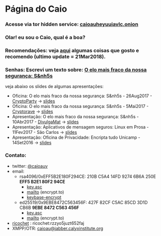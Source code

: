 <!--
que bom te ver por aqui!!!
voce tambem toma cuidado com o que roda no seu navegador o/

ta tranquilo, ta favoravel: meu site é feito usando somente markdown + CSS:
uso o pandoc pra renderizar o html (pq to mais acostumado com ele e latex :P )

a minha inspiração foi o https://websitedocaralho.com.br/

vida longa e prospera
-->
<meta charset="UTF-8">
<link rel="stylesheet" type="text/css" href="style.css">

# Página do Caio

### Acesse via tor hidden service: [caioauheyuuiavlc.onion](http://caioauheyuuiavlc.onion)

### Olar! eu sou o Caio, qual é a boa?

### Recomendações: veja [aqui](recomendacoes.html) algumas coisas que gosto e recomendo (ultimo update = 21Mar2018).

### Senhas: Escrevi um texto sobre: [O elo mais fraco da nossa segurança: S&nh5s](senhas/senhas.html)

veja abaixo os slides de algumas apresentações:

* Oficina: O elo mais fraco da nossa segurança: S&nh5s - 26Aug2017 - [CryptoParty](https://cryptorave.org/) -> [slides](slides/slidesCriptoPartyv3.pdf)
* Oficina: O elo mais fraco da nossa segurança: S&nh5s - 5Mai2017 - [Cryptorave](https://cryptorave.org/) -> [slides](slides/cryptoRave2017-senhasv2.slides.html)
* Apresentação: O elo mais fraco da nossa segurança: S&nh5s - 10Abr2017 - [DivulgaMat](https://divulgamatimeccblog.wordpress.com/) -> [slides](slides/DivulgaMat-Senhas.slides.html)
* Apresentação: Aplicativos de mensagem seguros: Linux em Prosa - 11Fev2017 - São Carlos -> [slides](slides/SecureMessasingv3.html)
* Apresentação: Oficina de Privacidade: Encripta tudo Unicamp - 14Set2016 -> [slides](slides/senhas-rev5.html)

### Contato:

* twitter: [\@caioauv](https://twitter.com/caioauv)
* email: 
    + rsa4096/0xEFF5B2E180F294CE: 210B C5A4 14FD 9274 6B6A  250E **EFF5 B2E1 80F2 94CE**
        - [key.asc](https://keybase.io/caioau/key.asc)
        - [mailto](https://encrypt.to/0xEFF5B2E180F294CE) (encrypt.to)
        - [keybase-encrypt](https://keybase.io/encrypt#caioau)
    + ed25519/0x9EBE8472C563456F: 427F 82CF C5AC 85CD 3D1D  CB6B **9EBE 8472 C563 456F**
        - [key.asc](http://p80.pool.sks-keyservers.net/pks/lookup?op=get&search=0x9EBE8472C563456F)
        - [mailto](https://encrypt.to/0x9EBE8472C563456F) (encrypt.to)
* [ricochet](https://ricochet.im/) : ricochet:rzzyo5juzt652faj
* XMPP/OTR: caioau@jabber.calyxinstitute.org
